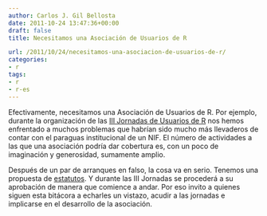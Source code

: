 ```yaml
---
author: Carlos J. Gil Bellosta
date: 2011-10-24 13:47:36+00:00
draft: false
title: Necesitamos una Asociación de Usuarios de R

url: /2011/10/24/necesitamos-una-asociacion-de-usuarios-de-r/
categories:
- r
tags:
- r
- r-es
---
```


Efectivamente, necesitamos una Asociación de Usuarios de R. Por ejemplo, durante la organización de las [III Jornadas de Usuarios de R](http://usar.org.es) nos hemos enfrentado a muchos problemas que habrían sido mucho más llevaderos de contar con el paraguas institucional de un NIF. El número de actividades a las que una asociación podría dar cobertura es, con un poco de imaginación y generosidad, sumamente amplio.

Después de un par de arranques en falso, la cosa va en serio. Tenemos una propuesta de [estatutos](http://r-es.pangea.org/Estatutos&structure=Bienvenidos). Y durante las III Jornadas se procederá a su aprobación de manera que comience a andar. Por eso invito a quienes siguen esta bitácora a echarles un vistazo, acudir a las jornadas e implicarse en el desarrollo de la asociación.
